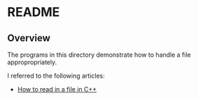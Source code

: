 # README

## Overview

The programs in this directory demonstrate how to handle a file appropropriately.

I referred to the following articles:

- [How to read in a file in C++](http://insanecoding.blogspot.com/2011/11/how-to-read-in-file-in-c.html)
